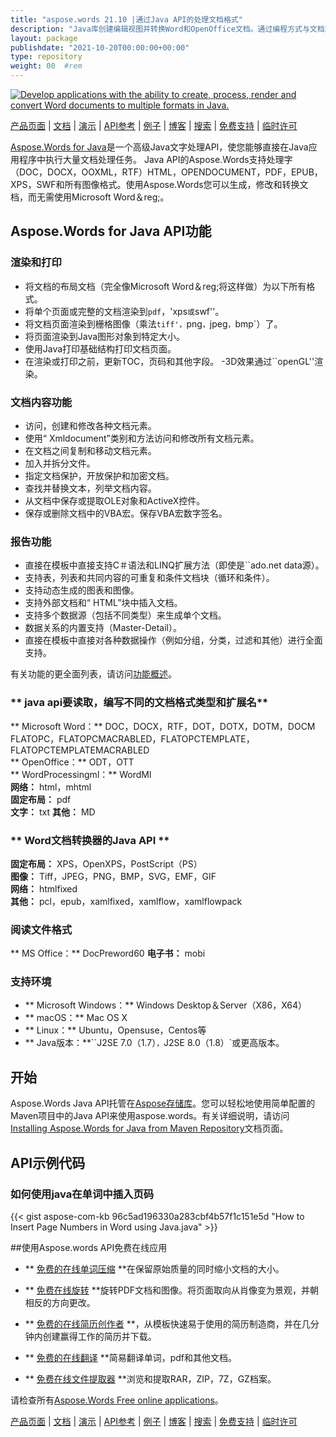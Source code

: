 ```yaml
---
title: "aspose.words 21.10 |通过Java API的处理文档格式" 
description: "Java库创建编辑视图并转换Word和OpenOffice文档。通过编程方式与文档文本，图像，表单，表，XML，OLE等一起工作。" 
layout: package
publishdate: "2021-10-20T00:00:00+00:00"
type: repository
weight: 00	#rem
---
```

[![Develop applications with the ability to create, process, render and convert Word documents to multiple formats in Java.](../aspose_words-for-java-banner.png)](./)

[产品页面](https://products.aspose.com/words/java) | [文档](https://docs.aspose.com/words/java/) | [演示](https://products.aspose.app/words/family) | [API参考](https://apireference.aspose.com/words/java) | [例子](https://github.com/aspose-words/Aspose.Words-for-Java/tree/master/例子) | [博客](https://blog.aspose.com/category/words/) | [搜索](https://search.aspose.com/) | [免费支持](https://forum.aspose.com/c/words) | [临时许可](https://purchase.aspose.com/temporary-license)

[Aspose.Words for Java](https://products.aspose.com/words/java)是一个高级Java文字处理API，使您能够直接在Java应用程序中执行大量文档处理任务。 Java API的Aspose.Words支持处理字（DOC，DOCX，OOXML，RTF）HTML，OPENDOCUMENT，PDF，EPUB，XPS，SWF和所有图像格式。使用Aspose.Words您可以生成，修改和转换文档，而无需使用Microsoft Word＆reg;。

## Aspose.Words for Java API功能

### **渲染和打印**
 - 将文档的布局文档（完全像Microsoft Word＆reg;将这样做）为以下所有格式。
 - 将单个页面或完整的文档渲染到`pdf`，'xps`或`swf''。
 - 将文档页面渲染到栅格图像（乘法`tiff'，`png`，`jpeg`，`bmp`）了。
 - 将页面渲染到Java图形对象到特定大小。
 - 使用Java打印基础结构打印文档页面。
 - 在渲染或打印之前，更新TOC，页码和其他字段。
-3D效果通过``openGL''渲染。

### **文档内容功能**
 - 访问，创建和修改各种文档元素。
 - 使用“ Xmldocument”类别和方法访问和修改所有文档元素。
 - 在文档之间复制和移动文档元素。
 - 加入并拆分文件。
 - 指定文档保护，开放保护和加密文档。
 - 查找并替换文本，列举文档内容。
 - 从文档中保存或提取OLE对象和ActiveX控件。
 - 保存或删除文档中的VBA宏。保存VBA宏数字签名。

### **报告功能**
 - 直接在模板中直接支持C＃语法和LINQ扩展方法（即使是``ado.net data源）。
 - 支持表，列表和共同内容的可重复和条件文档块（循环和条件）。
 - 支持动态生成的图表和图像。
 - 支持外部文档和“ HTML”块中插入文档。
 - 支持多个数据源（包括不同类型）来生成单个文档。
 - 数据关系的内置支持（Master-Detail）。
 - 直接在模板中直接对各种数据操作（例如分组，分类，过滤和其他）进行全面支持。

有关功能的更全面列表，请访问[功能概述](https://docs.aspose.com/words/java/feature-overview/)。

### ** java api要读取，编写不同的文档格式类型和扩展名**
** Microsoft Word：** DOC，DOCX，RTF，DOT，DOTX，DOTM，DOCM FLATOPC，FLATOPCMACRABLED，FLATOPCTEMPLATE，FLATOPCTEMPLATEMACRABLED \
** OpenOffice：** ODT，OTT \
** WordProcessingml：** WordMl \
**网络：** html，mhtml \
**固定布局：** pdf \
**文字：** txt
**其他：** MD

### ** Word文档转换器的Java API **
**固定布局：** XPS，OpenXPS，PostScript（PS）\
**图像：** Tiff，JPEG，PNG，BMP，SVG，EMF，GIF \
**网络：** htmlfixed \
**其他：** pcl，epub，xamlfixed，xamlflow，xamlflowpack

### **阅读文件格式**
** MS Office：** DocPreword60
**电子书：** mobi

### **支持环境**
 -  ** Microsoft Windows：** Windows Desktop＆Server（X86，X64）
 -  ** macOS：** Mac OS X
 -  ** Linux：** Ubuntu，Opensuse，Centos等
 -  ** Java版本：**``J2SE 7.0（1.7）`，`J2SE 8.0（1.8）`或更高版本。

## 开始

Aspose.Words Java API托管在[Aspose存储库](https://releases.aspose.com/words/java/)。您可以轻松地使用简单配置的Maven项目中的Java API来使用aspose.words。有关详细说明，请访问[Installing Aspose.Words for Java from Maven Repository](https://docs.aspose.com/words/java/installation/)文档页面。

## API示例代码

### **如何使用java在单词中插入页码**
{{< gist  aspose-com-kb 96c5ad196330a283cbf4b57f1c151e5d "How to Insert Page Numbers in Word using Java.java" >}}

##使用Aspose.words API免费在线应用

 -  ** [免费的在线单词压缩](https://products.aspose.app/words/compress) **在保留原始质量的同时缩小文档的大小。

 -  ** [免费在线旋转](https://products.aspose.app/words/rotate) **旋转PDF文档和图像。将页面取向从肖像变为景观，并朝相反的方向更改。

 -  ** [免费的在线简历创作者](https://products.aspose.app/words/resume) **，从模板快速易于使用的简历制造商，并在几分钟内创建赢得工作的简历并下载。

 -  ** [免费的在线翻译](https://products.aspose.app/words/translator) **简易翻译单词，pdf和其他文档。

 -  ** [免费在线文件提取器](https://products.aspose.app/words/unarchive) **浏览和提取RAR，ZIP，7Z，GZ档案。

请检查所有[Aspose.Words Free online applications](https://products.aspose.app/words/family)。

[产品页面](https://products.aspose.com/words/java) | [文档](https://docs.aspose.com/words/java/) | [演示](https://products.aspose.app/words/family) | [API参考](https://apireference.aspose.com/words/java) | [例子](https://github.com/aspose-words/Aspose.Words-for-Java/tree/master/例子) | [博客](https://blog.aspose.com/category/words/) | [搜索](https://search.aspose.com/) | [免费支持](https://forum.aspose.com/c/words) | [临时许可](https://purchase.aspose.com/temporary-license)
